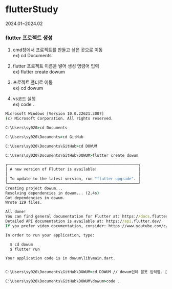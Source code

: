 # flutterStudy

2024.01~2024.02  
### flutter 프로젝트 생성
1. cmd창에서 프로젝트를 만들고 싶은 곳으로 이동  
   ex) cd Documents

2. flutter 프로젝트 이름을 넣어 생성 명령어 입력   
   ex) flutter create dowum

3. 프로젝트 폴더로 이동   
   ex) cd dowum

4. vs코드 실행   
   ex) code .   


``` cmd
Microsoft Windows [Version 10.0.22621.3007]
(c) Microsoft Corporation. All rights reserved.

C:\Users\sy020>cd Documents

C:\Users\sy020\Documents>cd GitHub

C:\Users\sy020\Documents\GitHub>cd DOWUM

C:\Users\sy020\Documents\GitHub\DOWUM>flutter create dowum

┌─────────────────────────────────────────────────────────┐
│ A new version of Flutter is available!                  │
│                                                         │
│ To update to the latest version, run "flutter upgrade". │
└─────────────────────────────────────────────────────────┘
Creating project dowum...
Resolving dependencies in dowum... (2.4s)
Got dependencies in dowum.
Wrote 129 files.

All done!
You can find general documentation for Flutter at: https://docs.flutter.dev/
Detailed API documentation is available at: https://api.flutter.dev/
If you prefer video documentation, consider: https://www.youtube.com/c/flutterdev

In order to run your application, type:

  $ cd dowum
  $ flutter run

Your application code is in dowum\lib\main.dart.


C:\Users\sy020\Documents\GitHub\DOWUM>cd DOWUM // dowum인데 잘못 입력함. 근데 알아서 dowum으로 이동되긴 했음.

C:\Users\sy020\Documents\GitHub\DOWUM\dowum>code .
```